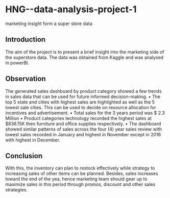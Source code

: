# HNG--data-analysis-project-1
marketing insight form a super store data
## Introduction
The aim of the project is to present a brief insight into the marketing side of the superstore data. The data was obtained from Kaggle and was analysed in powerBI.
## Observation
The generated sales dashboard by product category showed a few trends in sales data that can be used for future informed decision-making. 
•	The top 5 state and cities with highest sales are highlighted as well as the 5 lowest sale cities. This can be used to decide on resource allocation for incentives and advertisement.
•	Total sales for the 3 years period was $ 2.3 Million
•	Product categories technology recorded the highest sales at $836.15K then furniture and office supplies respectively. 
•	The dashboard showed similar patterns of sales across the four (4) year sales review with lowest sales recorded in January and highest in November except in 2016 with highest in December.
## Conclusion
With this, the inventory can plan to restock effectively while strategy to increasing sales of other items can be planned. Besides, sales increases toward the end of the yea, hence marketing team should gear up to maximize sales in this period through promos, discount and other sales strategies.

